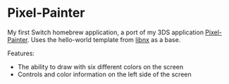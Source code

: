 # Pixel-Painter
My first Switch homebrew application, a port of my 3DS application [Pixel-Painter](https://github.com/16BitWonder/Pixel-Painter).
Uses the hello-world template from [libnx](https://github.com/switchbrew/libnx) as a base.

Features: 
- The ability to draw with six different colors on the screen
- Controls and color information on the left side of the screen
